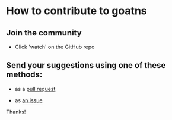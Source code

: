 # How to contribute to goatns

## Join the community

- Click 'watch' on the GitHub repo

## Send your suggestions using one of these methods:

- as a [pull request](https://github.com/yaleman/goatns/pulls)

- as [an issue](https://github.com/yaleman/goatns/issues/new)

Thanks!
